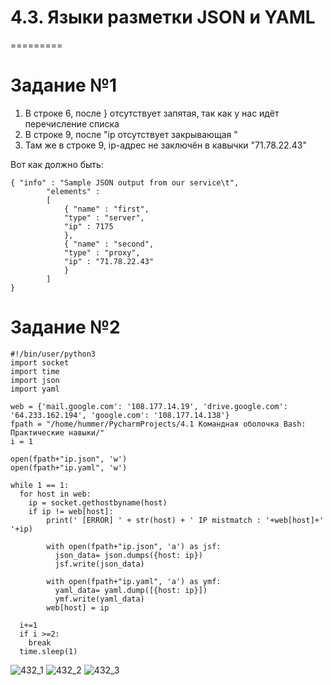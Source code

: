 # 4.3. Языки разметки JSON и YAML
=========

# Задание №1

1. В строке 6, после } отсутствует запятая, так как у нас идёт перечисление списка
2. В строке 9, после "ip отсутствует закрывающая "
3. Там же в строке 9, ip-адрес не заключён в кавычки "71.78.22.43"

Вот как должно быть: 

```
{ "info" : "Sample JSON output from our service\t",
        "elements" : 
        [
            { "name" : "first",
            "type" : "server",
            "ip" : 7175
            },
            { "name" : "second",
            "type" : "proxy",
            "ip" : "71.78.22.43"
            }
        ]
}
```

# Задание №2

```
#!/bin/user/python3
import socket
import time
import json
import yaml

web = {'mail.google.com': '108.177.14.19', 'drive.google.com': '64.233.162.194', 'google.com': '108.177.14.138'}
fpath = "/home/hummer/PycharmProjects/4.1 Командная оболочка Bash: Практические навыки/"
i = 1

open(fpath+"ip.json", 'w')
open(fpath+"ip.yaml", 'w')

while 1 == 1:
  for host in web:
    ip = socket.gethostbyname(host)
    if ip != web[host]:
        print(' [ERROR] ' + str(host) + ' IP mistmatch : '+web[host]+' '+ip)

        with open(fpath+"ip.json", 'a') as jsf:
          json_data= json.dumps({host: ip})
          jsf.write(json_data)

        with open(fpath+"ip.yaml", 'a') as ymf:
          yaml_data= yaml.dump([{host: ip}])
          ymf.write(yaml_data)
        web[host] = ip
  
  i+=1
  if i >=2:
    break
  time.sleep(1)

```
![432_1](https://user-images.githubusercontent.com/93032289/151595393-e1f3597e-a85e-4919-beb2-2ba3c2025fdd.jpg)
![432_2](https://user-images.githubusercontent.com/93032289/151595398-9c8df5ef-757f-4043-8a16-c842e06959a9.jpg)
![432_3](https://user-images.githubusercontent.com/93032289/151595403-e4fedc45-5c9c-4b19-9099-8077cef1b4aa.jpg)
